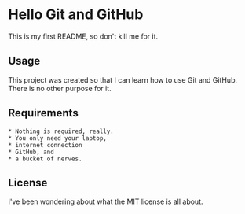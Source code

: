 # Hello Git and GitHub
This is my first README, so don't kill me for it.

## Usage
This project was created so that I can learn how to use Git and GitHub. There is no other purpose for it.

## Requirements
    * Nothing is required, really.
    * You only need your laptop,
    * internet connection
    * GitHub, and
    * a bucket of nerves.

## License
I've been wondering about what the MIT license is all about.